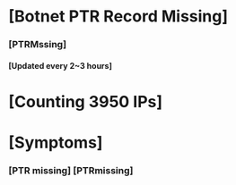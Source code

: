 # [Botnet PTR Record Missing]
### [PTRMssing]
#### [Updated every 2~3 hours]

# [Counting 3950 IPs]

# [Symptoms] 
###   [PTR missing] [PTRmissing]
